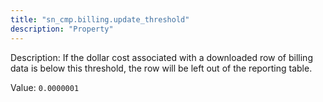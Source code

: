 ```yaml
---
title: "sn_cmp.billing.update_threshold"
description: "Property"
---
```


Description: If the dollar cost associated with a downloaded row of billing data is below this threshold, the row will be left out of the reporting table.

Value: `0.0000001`